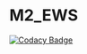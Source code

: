 # M2_EWS
[![Codacy Badge](https://app.codacy.com/project/badge/Grade/df20370c248c43fd95e5c4bf915d3236)](https://www.codacy.com/gh/nidhichawla1/M2_EWS/dashboard?utm_source=github.com&amp;utm_medium=referral&amp;utm_content=nidhichawla1/M2_EWS&amp;utm_campaign=Badge_Grade)
